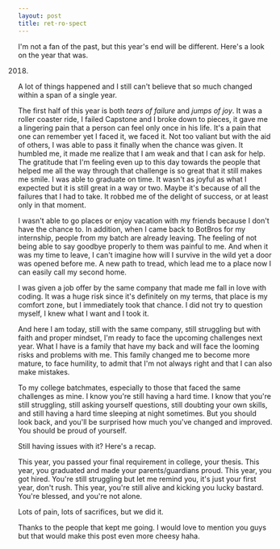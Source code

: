 ```yaml
---
layout: post
title: ret·ro·spect
---
```


I'm not a fan of the past, but this year's end will be different. Here's a look on the year that was.

2018.

A lot of things happened and I still can't believe that so much changed within a span of a single year.

The first half of this year is both _tears of failure_ and _jumps of joy_. It was a roller coaster ride,
I failed Capstone and I broke down to pieces, it gave me a lingering pain that a person can feel only once 
in his life. It's a pain that one can remember yet I faced it, we faced it. Not too valiant but with the aid 
of others, I was able to pass it finally when the chance was given. It humbled me, it made me realize that
I am weak and that I can ask for help. The gratitude that I'm feeling even up to this day towards the people
that helped me all the way through that challenge is so great that it still makes me smile. I was able to 
graduate on time. It wasn't as joyful as what I expected but it is still great in a way or two. Maybe it's 
because of all the failures that I had to take. It robbed me of the delight of success, or at least only in 
that moment.

I wasn't able to go places or enjoy vacation with my friends because I don't have the chance to. In addition,
when I came back to BotBros for my internship, people from my batch are already leaving. The feeling of not being
able to say goodbye properly to them was painful to me. And when it was my time to leave, I can't imagine how
will I survive in the wild yet a door was opened before me. A new path to tread, which lead me to a place now I
can easily call my second home.

I was given a job offer by the same company that made me fall in love with coding. It was a huge risk since it's
definitely on my terms, that place is my comfort zone, but I immediately took that chance. I did not try to
question myself, I knew what I want and I took it.

And here I am today, still with the same company, still struggling but with faith and proper mindset, I'm ready
to face the upcoming challenges next year. What I have is a family that have my back and will face the looming
risks and problems with me. This family changed me to become more mature, to face humility, to admit that I'm
not always right and that I can also make mistakes.

To my college batchmates, especially to those that faced the same challenges as mine. I know you're still having
a hard time. I know that you're still struggling, still asking yourself questions, still doubting your own skills,
and still having a hard time sleeping at night sometimes. But you should look back, and you'll be surprised how
much you've changed and improved. You should be proud of yourself.

Still having issues with it? Here's a recap.

This year, you passed your final requirement in college, your thesis.
This year, you graduated and made your parents/guardians proud.
This year, you got hired. You're still struggling but let me remind you, it's just your first year, don't rush.
This year, you're still alive and kicking you lucky bastard. You're blessed, and you're not alone.

Lots of pain, lots of sacrifices, but we did it.

Thanks to the people that kept me going. I would love to mention you guys but that would make this post even
more cheesy haha.